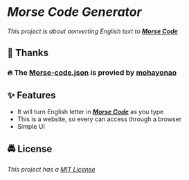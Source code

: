 # ***Morse Code Generator***
*This project is about aonverting English text to ***[Morse Code](https://www.bing.com/ck/a?!&&p=29f51c4552f09e33JmltdHM9MTY2Njc0MjQwMCZpZ3VpZD0yNzVmNmY3ZC05YTk2LTY4MDYtMDY4Yy03ZWI3OWIwZDY5N2EmaW5zaWQ9NTQ2Mw&ptn=3&hsh=3&fclid=275f6f7d-9a96-6806-068c-7eb79b0d697a&psq=morse+code&u=a1aHR0cHM6Ly9lbi53aWtpcGVkaWEub3JnL3dpa2kvTW9yc2VfY29kZSM6fjp0ZXh0PU1vcnNlJTIwY29kZSUyMGlzJTIwYSUyMG1ldGhvZCUyMHVzZWQlMjBpbiUyMHRlbGVjb21tdW5pY2F0aW9uLE1vcnNlJTJDJTIwb25lJTIwb2YlMjB0aGUlMjBpbnZlbnRvcnMlMjBvZiUyMHRoZSUyMHRlbGVncmFwaC4&ntb=1)****

## 👏 Thanks 
### 🔥 The [Morse-code.json](https://gist.github.com/mohayonao/094c71af14fe4791c5dd#file-morse-code-json) is provied by [mohayonao](https://gist.github.com/mohayonao)
## ✨ Features
- It will turn English letter in ***[Morse Code](https://www.bing.com/ck/a?!&&p=29f51c4552f09e33JmltdHM9MTY2Njc0MjQwMCZpZ3VpZD0yNzVmNmY3ZC05YTk2LTY4MDYtMDY4Yy03ZWI3OWIwZDY5N2EmaW5zaWQ9NTQ2Mw&ptn=3&hsh=3&fclid=275f6f7d-9a96-6806-068c-7eb79b0d697a&psq=morse+code&u=a1aHR0cHM6Ly9lbi53aWtpcGVkaWEub3JnL3dpa2kvTW9yc2VfY29kZSM6fjp0ZXh0PU1vcnNlJTIwY29kZSUyMGlzJTIwYSUyMG1ldGhvZCUyMHVzZWQlMjBpbiUyMHRlbGVjb21tdW5pY2F0aW9uLE1vcnNlJTJDJTIwb25lJTIwb2YlMjB0aGUlMjBpbnZlbnRvcnMlMjBvZiUyMHRoZSUyMHRlbGVncmFwaC4&ntb=1)*** as you type
- This is a website, so every can access through a browser
- Simple UI
  


## 🚔 License
*This project has a [MIT License](https://mit-license.org/)*
